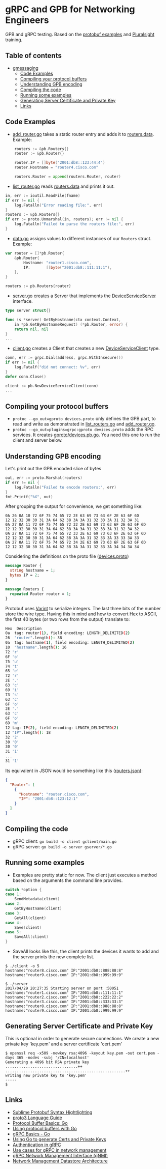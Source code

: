 # gRPC and GPB for Networking Engineers

GPB and gRPC testing. Based on the [protobuf examples](https://github.com/google/protobuf/tree/master/examples) and [Pluralsight](https://www.pluralsight.com/) training.

## Table of contents

- [gmessaging](#gmessaging)
  * [Code Examples](#code-examples)
  * [Compiling your protocol buffers](#compiling-your-protocol-buffers)
  * [Understanding GPB encoding](#understanding-gpb-encoding)
  * [Compiling the code](#compiling-the-code)
  * [Running some examples](#running-some-examples)
  * [Generating Server Certificate and Private Key](#generating-server-certificate-and-private-key)
  * [Links](#links)

## Code Examples

* [add_router.go](add_router.go) takes a static router entry and adds it to [routers.data](routers.data). Example:

```go
	routers := &pb.Routers{}
	router := &pb.Router{}

	router.IP = []byte("2001:db8::123:44:4")
	router.Hostname = "router4.cisco.com"

	routers.Router = append(routers.Router, router)
```

* [list_router.go](list_router.go) reads [routers.data](routers.data) and prints it out.

```go
in, err := ioutil.ReadFile(fname)
if err != nil {
	log.Fatalln("Error reading file:", err)
}
routers := &pb.Routers{}
if err := proto.Unmarshal(in, routers); err != nil {
	log.Fatalln("Failed to parse the routers file:", err)
}
```

* [data.go](data.go) assigns values to different instances of our `Routers` struct. Example:

```go
var router = []*pb.Router{
	&pb.Router{
		Hostname: "router1.cisco.com",
		IP:       []byte("2001:db8::111:11:1"),
	},
}

routers := pb.Routers{router}
```

* [server.go](gserver/main.go) creates a Server that implements the [DeviceServiceServer](gproto/devices.pb.go#L256) interface.

```go
type server struct{}

func (s *server) GetByHostname(ctx context.Context,
	in *pb.GetByHostnameRequest) (*pb.Router, error) {
	return nil, nil
}
...
```

* [client.go](gclient/main.go) creates a Client that creates a new [DeviceServiceClient](gproto/devices.pb.go#L165) type.

```go
conn, err := grpc.Dial(address, grpc.WithInsecure())
if err != nil {
	log.Fatalf("did not connect: %v", err)
}
defer conn.Close()

client := pb.NewDeviceServiceClient(conn)
...
```

## Compiling your protocol buffers

* `protoc --go_out=gproto devices.proto` only defines the GPB part, to read and write as demonstrated in [list_routers.go](list_routers.go) and [add_router.go](add_router.go).
* `protoc --go_out=plugins=grpc:gproto devices.proto` adds the RPC services. It creates [gproto/devices.pb.go](gproto/devices.pb.go). You need this one to run the client and server below.

## Understanding GPB encoding

Let's print out the GPB encoded slice of bytes

```go
out, err := proto.Marshal(routers)
if err != nil {
	log.Fatalln("Failed to encode routers:", err)
}
fmt.Printf("%X", out)
```

After grouping the output for convenience, we get something like:

```hexdump
0A 26 0A 10 72 6F 75 74 65 72 2E 63 69 73 63 6F 2E 63 6F 6D
12 12 32 30 30 31 3A 64 62 38 3A 3A 31 32 33 3A 31 32 3A 31
0A 27 0A 11 72 6F 75 74 65 72 32 2E 63 69 73 63 6F 2E 63 6F 6D
12 12 32 30 30 31 3A 64 62 38 3A 3A 31 32 33 3A 31 32 3A 32
0A 27 0A 11 72 6F 75 74 65 72 33 2E 63 69 73 63 6F 2E 63 6F 6D
12 12 32 30 30 31 3A 64 62 38 3A 3A 31 32 33 3A 33 33 3A 33
0A 27 0A 11 72 6F 75 74 65 72 34 2E 63 69 73 63 6F 2E 63 6F 6D
12 12 32 30 30 31 3A 64 62 38 3A 3A 31 32 33 3A 34 34 3A 34
```

Considering the definitions on the proto file ([devices.proto](devices.proto))

```proto
message Router {
  string hostname = 1;
  bytes IP = 2; 
}

message Routers {
  repeated Router router = 1;
}
```

Protobuf uses [Varint](https://developers.google.com/protocol-buffers/docs/encoding#varints) to serialize integers. The last three bits of the number store the wire type. Having this in mind and how to convert Hex to ASCII, the first 40 bytes (or two rows from the output) translate to:

```bash
Hex  Description
0a  tag: router(1), field encoding: LENGTH_DELIMITED(2)
26  "router".length(): 38
0a  tag: hostname(1), field encoding: LENGTH_DELIMITED(2)
10  "hostname".length(): 16 
72 'r'
6F 'o'
75 'u'
74 't'
65 'e'
72 'r'
2E '.'
63 'c'
69 'i'
73 's'
63 'c'
6F 'o'
2E '.'
63 'c'
6F 'o'
6D 'm'
12 tag: IP(2), field encoding: LENGTH_DELIMITED(2)
12 "IP".length(): 18
32 '2'
30 '0'
30 '0'
31 '1'
...
31 '1'
```

Its equivalent in JSON would be something like this ([routers.json](routers.json)):

```json
{
  "Router": [
    {
      "Hostname": "router.cisco.com",
      "IP": "2001:db8::123:12:1"
    }
  ]
}
```

## Compiling the code

* gRPC client: `go build -o client gclient/main.go`
* gRPC server: `go build -o server gserver/*.go`

## Running some examples

* Examples are pretty static for now. The client just executes a method based on the arguments the command line provides.

```go
switch *option {
case 1:
	SendMetadata(client)
case 2:
	GetByHostname(client)
case 3:
	GetAll(client)
case 4:
	Save(client)
case 5:
	SaveAll(client)
}
```
* SaveAll looks like this, the client prints the devices it wants to add and the server prints the new complete list.

```console
$ ./client -o 5
hostname:"router8.cisco.com" IP:"2001:db8::888:88:8" 
hostname:"router9.cisco.com" IP:"2001:db8::999:99:9" 
```

```console
$ ./server
2017/04/29 20:27:35 Starting server on port :50051
hostname:"router1.cisco.com" IP:"2001:db8::111:11:1" 
hostname:"router2.cisco.com" IP:"2001:db8::222:22:2" 
hostname:"router3.cisco.com" IP:"2001:db8::333:33:3" 
hostname:"router8.cisco.com" IP:"2001:db8::888:88:8" 
hostname:"router9.cisco.com" IP:"2001:db8::999:99:9"
```

## Generating Server Certificate and Private Key

This is optional in order to generate secure connections. We create a new private key 'key.pem' and a server certificate 'cert.pem'

```console
$ openssl req -x509 -newkey rsa:4096 -keyout key.pem -out cert.pem -days 365 -nodes -subj '/CN=localhost'
Generating a 4096 bit RSA private key
................................++
.....................................................++
writing new private key to 'key.pem'
-----
$ 
```

## Links

* [Sublime Protobuf Syntax Hightlighting](https://packagecontrol.io/packages/Protobuf%20Syntax%20Hightlighting)
* [proto3 Language Guide](https://developers.google.com/protocol-buffers/docs/proto3)
* [Protocol Buffer Basics: Go](https://developers.google.com/protocol-buffers/docs/gotutorial)
* [Using protocol buffers with Go](https://github.com/golang/protobuf#using-protocol-buffers-with-go)
* [gRPC Basics - Go](http://www.grpc.io/docs/tutorials/basic/go.html)
* [Using Go to generate Certs and Private Keys](http://www.kaihag.com/https-and-go/)
* [Authentication in gRPC](http://mycodesmells.com/post/authentication-in-grpc)
* [Use cases for gRPC in network management](https://tools.ietf.org/html/draft-talwar-rtgwg-grpc-use-cases)
* [gRPC Network Management Interface (gNMI)](https://tools.ietf.org/html/draft-openconfig-rtgwg-gnmi-spec)
* [Network Management Datastore Architecture](https://datatracker.ietf.org/doc/html/draft-ietf-netmod-revised-datastores)